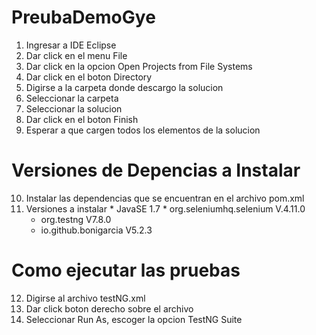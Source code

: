 # PreubaDemoGye
1. Ingresar a IDE Eclipse
2. Dar click en el menu File
3. Dar click en la opcion Open Projects from File Systems
4. Dar click en el boton Directory
5. Digirse a la carpeta donde descargo la solucion
6. Seleccionar la carpeta
7. Seleccionar la solucion
8. Dar click en el boton Finish
9. Esperar a que cargen todos los elementos de la solucion
# Versiones de Depencias a Instalar
10. Instalar las dependencias que se encuentran en el archivo pom.xml
11. Versiones a instalar
		* JavaSE 1.7
		* org.seleniumhq.selenium V.4.11.0
   	* org.testng V7.8.0
   	* io.github.bonigarcia V5.2.3
# Como ejecutar las pruebas
12. Digirse al archivo testNG.xml
13. Dar click boton derecho sobre el archivo
14. Seleccionar Run As, escoger la opcion TestNG Suite
